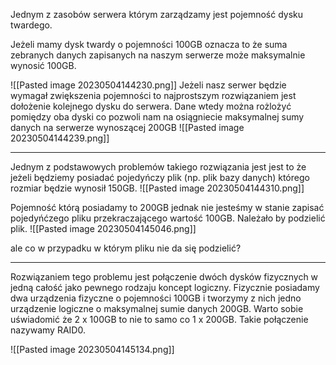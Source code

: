 Jednym z zasobów serwera którym zarządzamy jest pojemność dysku twardego. 

Jeżeli mamy dysk twardy o pojemności 100GB oznacza to że suma zebranych danych zapisanych na naszym serwerze może maksymalnie wynosić 100GB. 

![[Pasted image 20230504144230.png]]
Jeżeli nasz serwer będzie wymagał zwiększenia pojemności to najprostszym rozwiązaniem jest dołożenie kolejnego dysku do serwera. Dane wtedy można rożlożyć pomiędzy oba dyski co pozwoli nam na osiągniecie maksymalnej sumy danych na serwerze wynoszącej 200GB
![[Pasted image 20230504144239.png]]
___
Jednym z podstawowych problemów takiego rozwiązania jest jest to że jeżeli będziemy posiadać pojedyńczy plik (np. plik bazy danych) którego rozmiar będzie wynosił 150GB. 
![[Pasted image 20230504144310.png]]

Pojemność którą posiadamy to 200GB jednak nie jesteśmy w stanie zapisać pojedyńćzego pliku przekraczającego wartość 100GB. Należało by podzielić plik.
![[Pasted image 20230504145046.png]]

 ale co w przypadku w którym pliku nie da się podzielić? 
___
Rozwiązaniem tego problemu jest połączenie dwóch dysków fizycznych w jedną całość jako pewnego rodzaju koncept logiczny. Fizycznie posiadamy dwa urządzenia fizyczne o pojemności 100GB i tworzymy z nich jedno urządzenie logiczne o maksymalnej sumie danych 200GB. 
Warto sobie uświadomić że 2 x 100GB to nie to samo co 1 x 200GB. 
Takie połączenie nazywamy RAID0. 

![[Pasted image 20230504145134.png]]